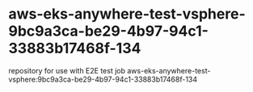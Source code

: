 # aws-eks-anywhere-test-vsphere-9bc9a3ca-be29-4b97-94c1-33883b17468f-134
repository for use with E2E test job aws-eks-anywhere-test-vsphere:9bc9a3ca-be29-4b97-94c1-33883b17468f-134
